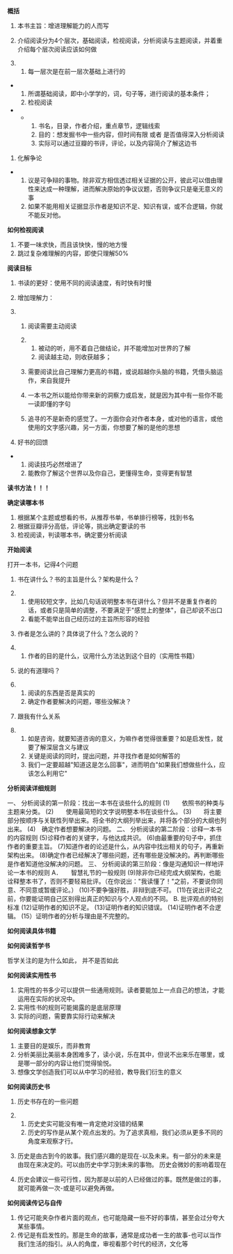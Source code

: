 **概括**

1. 本书主旨：增进理解能力的人而写

2. 介绍阅读分为4个层次，基础阅读，检视阅读，分析阅读与主题阅读，并着重介绍每个层次阅读应该如何做

3. 1. 每一层次是在前一层次基础上进行的

- 1. 所谓基础阅读，即中小学学的，词，句子等，进行阅读的基本条件；
  2. 检视阅读

- - 1. 书名，目录，作者介绍，重点章节，逻辑线索
    2. 目的：想发掘书中一些内容，但时间有限 或者 是否值得深入分析阅读
    3. 实际可以通过豆瓣的书评，评论，以及内容简介了解这边书

1. 化解争论

- 1. 议是可争辩的事物。除非双方相信透过相关证据的公开，彼此可以借由理性来达成一种理解，进而解决原始的争议议题，否则争议只是毫无意义的事
  2. 如果不能用相关证据显示作者是知识不足、知识有误，或不合逻辑，你就不能反对他。

**如何检视阅读**

1. 不要一味求快，而且该快快，慢的地方慢
2. 跳过复杂难理解的内容，即使只理解50%

**阅读目标**

1. 书读的更好：使用不同的阅读速度，有时快有时慢

2. 增加理解力：

3. 1. 阅读需要主动阅读

   2. 1. 被动的听，用不着自己做结论，并不能增加对世界的了解
      2. 阅读越主动，则收获越多；

   3. 需要阅读比自己理解力更高的书籍，或说超越你头脑的书籍，凭借头脑运作，来自我提升

   4. 一本书之所以能给你带来新的洞察力或启发，就是因为其中有一些你不能一读即懂的字句

   5. 追寻的不是新奇的感觉了。一方面你会对作者本身，或对他的语言，或他使用的文字感兴趣，另一方面，你想要了解的是他的思想

4. 好书的回馈

- 1. 阅读技巧必然增进了
  2. 能教你了解这个世界以及你自己，更懂得生命，变得更有智慧

**读书方法！！！**

**确定读哪本书**

1.  根据某个主题或想看的书，从推荐书单，书单排行榜等，找到书名
2. 根据豆瓣评分高低，评论等，挑出确定要读的书
3. 检视阅读，判读哪本书，确定要分析阅读

**开始阅读**

打开一本书，记得4个问题

1. 书在讲什么？书的主旨是什么？架构是什么？

2. 1. 使用较短文字，比如几句话说明整本书在讲什么？但并不是重复作者的话，或者只是简单的调整，不要满足于"感觉上的整体"，自己却说不出口
   2. 看能不能举出自己经历过的主旨所形容的经验

3. 作者是怎么讲的？具体说了什么？怎么说的？

4. 1. 作者的目的是什么，议用什么方法达到这个目的（实用性书籍）

5. 说的有道理吗？

6. 1. 阅读的东西是否是真实的
   2. 确定作者要解决的问题，哪些没解决？

7. 跟我有什么关系

8. 1. 如是咨询，就要知道咨询的意义，为嘛作者觉得很重要？如是启发性，就要了解深层含义与建议
   2. 关键是阅读的同时，提出问题，并寻找作者是如何解答的
   3. 我们一定要超越"知道这是怎么回事"，进而明白"如果我们想做些什么，应该怎么利用它"

**分析阅读详细规则**

一、 分析阅读的第一阶段：找出一本书在谈些什么的规则  (1)　　依照书的种类与主题来分类。  (2)　　使用最简短的文字说明整本书在谈些什么。  (3)　　将主要部分按顺序与关联性列举出来。将全书的大纲列举出来，并将各个部分的大纲也列出来。  (4)　确定作者想要解决的问题。  二、 分析阅读的第二阶段：诊释一本书的内容规则  (5)诊释作者的关键字，与他达成共识。  (6)由最重要的句子中，抓住作者的重要主旨。  (7)知道作者的论述是什么，从内容中找出相关的句子，再重新架构出来。  (8)确定作者已经解决了哪些问题，还有哪些是没解决的。再判断哪些是作者知道他没解决的问题。 三、 分析阅读的第三阶段：像是沟通知识一样地评论一本书的规则  A．　　智慧礼节的一般规则  (9)除非你已经完成大纲架构，也能诠释整本书了，否则不要轻易批评。（在你说出："我读懂了！"之前，不要说你同意、不同意或暂缓评论。）  (10)不要争强好胜，非辩到底不可。  (11)在说出评论之前，你要能证明自己区别得出真正的知识与个人观点的不同。  B. 批评观点的特别标准  (12)证明作者的知识不足。  (13)证明作者的知识错误。  (14)证明作者不合逻辑。  (15）证明作者的分析与理由是不完整的。

**如何阅读具体书籍**

**如何阅读哲学书**

哲学关注的是为什么如此， 并不是否如此

**如何阅读实用性书**

1. 实用性的书多少可以提供一些通用规则。读者要能加上一点自己的想法，才能运用在实际的状况中。
2. 实用性书的规则可能揭露的是底层原理
3. 实际的问题，需要靠实际行动来解决

**如何阅读想象文学**

1. 主要目的是娱乐，而非教育
2. 分析美丽比美丽本身困难多了，读小说，乐在其中，但说不出来乐在哪里，或是哪一部分的内容让他们觉得愉悦。
3. 想像文学创造我们可以从中学习的经验，教导我们衍生的意义

**如何阅读历史书**

1. 历史书存在的一些问题

2. 1. 历史史实可能没有唯一肯定绝对没错的结果
   2. 历史的写作是从某个观点出发的。为了追求真相，我们必须从更多不同的角度来观察才行。

3. 历史是由古到今的故事。我们感兴趣的是现在-以及未来。有一部分的未来是由现在来决定的。可以由历史中学习到未来的事物。 历史会微妙的影响着现在

4. 历史会建议一些可行性，因为那是以前的人已经做过的事。既然是做过的事，就可能再做一次-或是可以避免再做。

**如何阅读传记与自传**

1. 传记可能夹杂作者片面的观点，也可能隐藏一些不好的事情，甚至会过分夸大某些事情。
2. 传记是有启发性的。那是生命的故事，通常是成功者一生的故事-也可以当作我们生活的指引。从人的角度，审视看那个时代的经济，文化等
